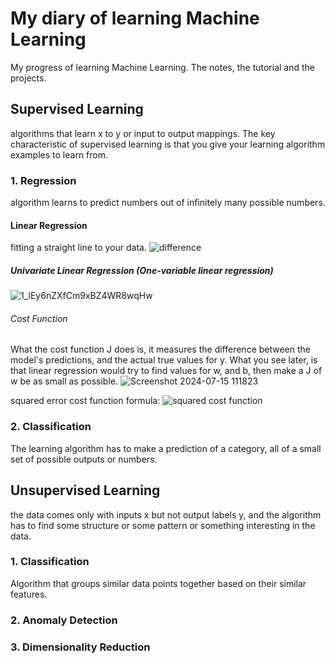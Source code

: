# My diary of learning Machine Learning
My progress of learning Machine Learning. The notes, the tutorial and the projects.

## Supervised Learning
algorithms that learn x to y or input to output mappings. The key characteristic of supervised learning is that you give your learning algorithm examples to learn from.

### 1. Regression
algorithm learns to predict numbers out of infinitely many possible numbers. 

#### Linear Regression
fitting a straight line to your data. 
![difference](https://github.com/user-attachments/assets/2c43ca34-4995-4a4b-b4ed-fc8078b7d575)

##### Univariate Linear Regression (One-variable linear regression)
![1_lEy6nZXfCm9xBZ4WR8wqHw](https://github.com/user-attachments/assets/df2e4608-8e16-4b30-b76d-43ab973df76b)

###### Cost Function
What the cost function J does is, it measures the difference between the model's predictions, and the actual true values for y. What you see later, is that linear regression would try to find values for w, and b, then make a J of w be as small as possible. 
![Screenshot 2024-07-15 111823](https://github.com/user-attachments/assets/26090796-3dbc-4fe5-ab9d-50ceb4ded4d5)

squared error cost function formula:
![squared cost function](https://github.com/user-attachments/assets/d54bdbe1-9596-4ebc-9808-39785567a2bb)







### 2. Classification
The learning algorithm has to make a prediction of a category, all of a small set of possible outputs or numbers.

## Unsupervised Learning
the data comes only with inputs x but not output labels y, and the algorithm has to find some structure or some pattern or something interesting in the data.

### 1. Classification
Algorithm that groups similar data points together based on their similar features.


### 2. Anomaly Detection

### 3. Dimensionality Reduction
